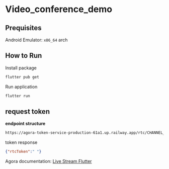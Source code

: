 # Video_conference_demo

## Prequisites ##
Android Emulator: `x86_64` arch

## How to Run ##

Install package
```bash
flutter pub get
```

Run application
```bash
flutter run
```

## request token ##
**endpoint structure**
```bash
https://agora-token-service-production-61a1.up.railway.app/rtc/CHANNEL_NAME/:role/:token_type/:uid?expiry=EXPIRY_TIME
```
token response
``` json
{"rtcToken":" "} 
```

Agora documentation: [Live Stream Flutter](https://docs.agora.io/en/interactive-live-streaming/develop/authentication-workflow?platform=flutter)
